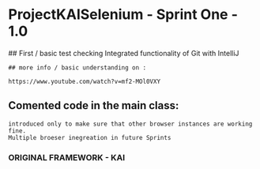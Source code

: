# ProjectKAISelenium - Sprint One - 1.0


﻿## First / basic test 
    checking Integrated functionality of Git with IntelliJ

    ## more info / basic understanding on :

    https://www.youtube.com/watch?v=mf2-MOl0VXY

## Comented code in the main class: 
    introduced only to make sure that other browser instances are working fine.
    Multiple broeser inegreation in future Sprints





### ORIGINAL FRAMEWORK - KAI

